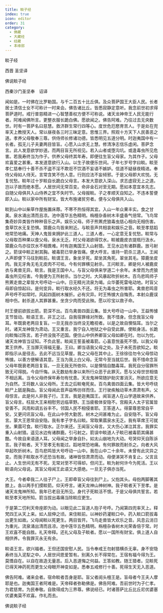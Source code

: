 ```yaml
---
title: 睒子经
index: true
icon: editor
order: 31
category:
  - 佛藏
  - 大藏经
  - 经藏
  - 本缘部
---
```


  睒子经  

西晋 圣坚译  

佛说睒子经  

西秦沙门圣坚奉　诏译  

闻如是。一时佛在比罗勒国。与千二百五十比丘俱。及众菩萨国王大臣人民。长者居士清信士女不可称计一时来会。佛告诸比丘。皆悉寂静定意听。我念前世初求得菩萨道时。戒行普慈精进一心智慧善权方便不可称说。诸天龙神帝王人民无能行者。阿难闻佛所言。更整衣服长跪白佛。愿欲闻之。佛告阿难。乃往过去无央数世。时有一菩萨名曰慈慧。救济群生常行四等心。度世危厄愍育苦人。于是处在兜率天上教授天人。常以昼夜各三时三昧定意。思惟三界。照观十方天下人民善恶之道。孝养父母敬奉三尊。供侍师长修诸功德。皆悉明见五道分明。时迦夷国中有一长者。孤无儿子夫妻两目皆盲。心愿入山求无上慧。修清净志信乐虚闲。菩萨念言。此人发意欲学妙道。而两目盲无所视见。若入山者或堕沟坑。或逢毒虫所见危害。若我寿终当为作子。供养父母终其年寿。即便往生盲父母家。为其作子。父母欢喜爱之甚重。本发道意欲行入山。以生子故便乐世间。子年七岁号字曰睒。睒至孝仁慈奉行十善不杀不盗不淫不欺诳不饮酒不妄语不嫉妒。信道不疑昼夜精进。奉侍父母如人侍天。言常含笑不伤人意。行则应法不妄倾邪。于是父母即大欢悦。无复忧愁。睒年过十岁睒自长跪白父母言。本发大意欲入深山。求志虚寂无上之道。岂以子故而绝本愿。人居世间无常百变。命非金石对至无期。愿如本意宜本先志。自随父母俱共入山侍养之宜不失时节。父母报睒。子之孝顺天自知之。不违本誓便即入山。睒以家中所有财宝。皆大布施诸贫穷者。便与父母俱共入山。  

睒到山中以柴草作屋施置床蓐。不寒不热恒得其宜。入山一年众果丰实。食之甘美。泉水涌出清而且凉。池中莲华五色精明。栴檀杂香树木丰盛香气倍常。飞鸟常集奇妙异类皆作种种音乐之声。娱乐父母。师子熊罴虎狼毒虫慈心相向无相伤害。食草饮水无复恐惧。獐鹿众鸟皆来附近。与睒音声共相哀和娱乐之音。睒至孝慈蹈地常恐地痛。天神人鬼皆来拥护此三道人。三道人者。一心定意无复忧愁。睒常与父母取百种果以食父母。泉水无乏。时父母渴欲得饮水。睒被鹿皮衣提瓶行汲水。獐鹿众鸟亦往饮水不相畏难。时有迦夷国王入山射猎。王见水边有诸群鹿。放弓射之。箭误中睒正射其胸。被毒箭已举身皆痛。便大呼言。谁持一箭杀三道人。王闻人声即便下马往到睒前。睒谓王言。象坐牙死。犀坐其角死。翠坐其毛。獐鹿坐皮肉。我无牙角无毛无皮肉不可啖。今有何罪横见射杀。王问睒言。卿是何人被鹿皮衣与禽兽无异。睒言。我是王国中人。与盲父母俱来学道二十余年。未曾而为虎狼毒虫所见枉害。今我便为王所射杀。当尔之时。大风暴起吹折树木。百鸟悲鸣师子熊罴走兽之辈皆大号呼动一山中。日无精光流泉为竭。众华萎死雷电动地。时盲父母即自惊起曰。是何变异。睒行取水经久不还。将无为毒虫之所害耶。禽兽悲鸣音声号呼不如常时。风起四面树木摧折。必有灾异。时王怖懅大自悔责。本射众鹿误相中伤。射杀道人其罪甚重。坐贪少肉而受此殃。愿以珍宝以救子命。  

时王便前欲拔出箭。箭深不出。百鸟禽兽四面云集。皆大号呼动一山中。王益怖懅支节皆动。睒语王言。非王之过。自我宿罪缘对所致。我不惜身。但念我盲父母耳。年既衰老两目复盲。一旦无我亦当终没无瞻视者。以是之故自懊恼耳。当尔之时。诸天龙神皆为肃动。王又重言。我宁自入地狱之中自受此罪。使睒身活。长跪向睒悔过陈言。若子终没我不还国。便住山中供养卿盲父母如卿在时。勿以为忧。诸天龙神皆当证知。不负此誓。睒闻王誓虽被毒箭。心喜意悦虽死不恨。以我父母累王供养。王当罪灭得福无量。王曰。卿当语我父母之处。及子未死吾欲知之。睒即指示从是径去。去此不远当见草屋。我之父母在其中止。王徐徐往勿令父母惊动怖懅。以善方便解语其意。王当为我上白父母。无常今至当就后世。我不惜命念盲父母年既衰老两目复盲。一旦无我无所依仰。以是懊恼自酷毒耳。我死自分宿罪所致无可得脱。今自忏悔。从无数劫有身以来所行众恶于此罪灭。愿与父母世世相值不相远离。当令父母终保年寿勿有忧患。天龙鬼神常随护助灾害消灭。所欲应意无为自然。王将数人诣父母所。王去之后睒奄死矣。百鸟禽兽四面云集。皆大号呼绕睒尸上舐是胸血。盲父母闻此音声益怖彷徉而住。王行驶疾触动草木肃肃有声。父母惊言。此是何人非我子行。王言。我是迦夷国王。闻盲道人在山学道故来供养。盲父母言。枉屈大王来相慰劳远临草野。王当疲极体安隐不。宫殿夫人太子官属皆安善不。风雨和调五谷丰不。邻国人民不相侵害耶。王答道人。得蒙尊恩常自平安。又更问讯盲父母。在此山中劳大勤苦。树木之间甚难为止。自安隐不。盲父母言。蒙大王恩常自安隐。我有孝子字名曰睒。常取果蓏泉水无乏。我有草席王可就坐。果蓏可食。睒行取水。正尔来还。王闻盲父母言。又大伤心涕泣其言。我罪实重入山射猎。遥见水边有诸群鹿。引弓射之。箭误中睒道人子睒已被毒箭其痛甚酷。今故自来语道人耳。父母闻之举身自扑。如太山崩地为大动。号哭仰天自陈诉言。我子睒者。天下至孝无有能过。蹈地常恐地痛。有何罪故而射杀之。向者大风卒起吹折树木。百鸟悲鸣皆大号呼动一山中。我在山中二十余年。未曾有此灾异之变。而我子睒取水不还恐当有故。诸神皆惊肃肃而动。母便涕哭不肯复止。父言且止。人生世间无有不死。无常对至不可得却。但问王。睒为射何许今为死活。王以睒语向父母说。其盲父母闻王此语又大感绝。一旦无子俱亦当死。  

大王。今者牵我二人往子尸上。王即牵盲父母往到尸上。父抱其头。母抱两脚著其膝上。各以两手扪摸睒箭。仰天呼言。诸天龙神山神树神。我子睒者天下至孝。是诸天龙鬼神所知。我年已老目无所见。身代子死睒活不恨。于是父母俱共誓言。若睒至孝天地所知。箭当拔出毒痛当除睒应更生。  

于是第二忉利天帝座即为动。以眼见此二盲道人抱子号呼。乃闻第四兜率天上。释梵四王从天上来。如人屈伸之顷。来住睒前。以神妙药灌睒口中。药入睒口箭拔毒出更生如故。父母闻睒以死更生。两目皆开。飞鸟走兽皆大欢乐之音。风息云消日为重光。流泉涌出清而且凉。池中莲华五色精明。栴檀杂香树木光荣香倍于常。时王欢喜不能自胜。礼天帝释。还礼父母及子睒者。愿以一国所有财宝。俱上道人自相供养。令我罪灭永无有余。  

睒语王言。欲兴福者。王但还国安慰人民。当令奉戒王勿射猎横杀无辜。身不安隐寿终当入泥犁之中。人居世间恩爱暂有。别离久长不得常在。王宿有福今得为王。莫憍自在。以自在故造无量恶。后入恶道悔之何益。王答如教。随王猎者。见睒死已得天神药死而更生父母眼开神变如是。悉奉五戒修行十善。死得生天无入恶道。  

佛告阿难。诸来会者。宿命睒者吾身是耶。盲父者阅头檀王是。盲母者今王夫人摩耶是也。迦夷国王者阿难是。天帝释者弥勒佛是。佛告阿难。吾前世时为子仁孝。为君慈育。为民奉敬。自致得成为三界尊。佛说经已。时诸菩萨比丘比丘尼优婆塞优婆夷莫不欢喜。作礼而去。  

佛说睒子经  
